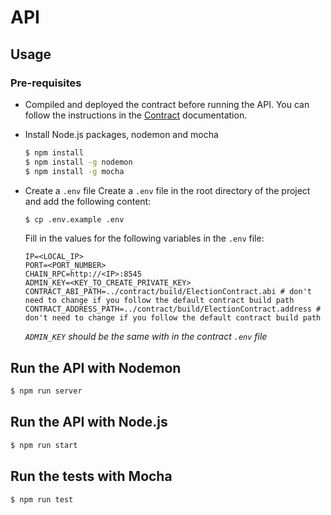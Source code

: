 # API

## Usage

### Pre-requisites

- Compiled and deployed the contract before running the API. You can follow the instructions in the [Contract](../contract/README.md) documentation.

- Install Node.js packages, nodemon and mocha
	```bash	
	$ npm install
	$ npm install -g nodemon
	$ npm install -g mocha
	```

- Create a `.env` file
	Create a `.env` file in the root directory of the project and add the following content:
	```bash
	$ cp .env.example .env
	```

	Fill in the values for the following variables in the `.env` file:
	```env
	IP=<LOCAL_IP>
	PORT=<PORT_NUMBER>
	CHAIN_RPC=http://<IP>:8545
	ADMIN_KEY=<KEY_TO_CREATE_PRIVATE_KEY>
	CONTRACT_ABI_PATH=../contract/build/ElectionContract.abi # don't need to change if you follow the default contract build path
	CONTRACT_ADDRESS_PATH=../contract/build/ElectionContract.address # don't need to change if you follow the default contract build path
	```
	*`ADMIN_KEY` should be the same with in the contract `.env` file*

## Run the API with Nodemon

```bash
$ npm run server
```

## Run the API with Node.js

```bash
$ npm run start
```

## Run the tests with Mocha

```bash
$ npm run test
```